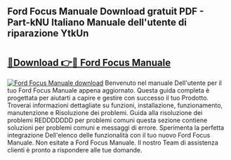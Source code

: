 ## Ford Focus Manuale Download gratuit PDF - Part-kNU Italiano Manuale dell'utente di riparazione YtkUn

# <h2><a href="http://dfazglr.blite.top/?on=Ford+Focus+Manuale">🔗Download 👉🔴 Ford Focus Manuale</a></h2>

[![Ford Focus Manuale download](https://i.imgur.com/lujVjoI.png)](http://dfazglr.blite.top/?on=Ford+Focus+Manuale)
Benvenuto nel manuale Dell'utente per il tuo Ford Focus Manuale appena aggiornato. Questa guida completa è progettata per aiutarti a capire e gestire con successo il tuo Prodotto. Troverai informazioni dettagliate su funzioni, installazione, funzionamento, manutenzione e Risoluzione dei problemi. Guida alla risoluzione dei problemi REDDDDDDD per problemi comuni questa sezione contiene soluzioni per problemi comuni e messaggi di errore. Sperimenta la perfetta integrazione Dell'elenco delle funzionalità con il tuo nuovo Ford Focus Manuale. Non esitate a Ford Focus Manuale. Il nostro Team di assistenza clienti è pronto a rispondere alle tue domande.
